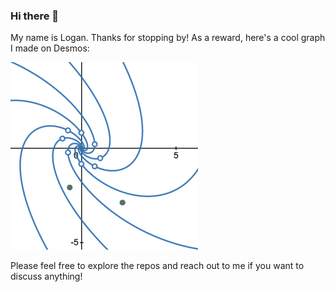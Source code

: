 ### Hi there 👋

My name is Logan. Thanks for stopping by! As a reward, here's a cool graph I made on Desmos:  

  ![Alt Text](https://github.com/FlyingWorkshop/Desmos-Creations/blob/main/complex_phase_spiral.gif)

Please feel free to explore the repos and reach out to me if you want to discuss anything!
<!--
**FlyingWorkshop/FlyingWorkshop** is a ✨ _special_ ✨ repository because its `README.md` (this file) appears on your GitHub profile.

Here are some ideas to get you started:

- 🔭 I’m currently working on ...
- 🌱 I’m currently learning ...
- 👯 I’m looking to collaborate on ...
- 🤔 I’m looking for help with ...
- 💬 Ask me about ...
- 📫 How to reach me: ...
- 😄 Pronouns: ...
- ⚡ Fun fact: ...
-->
